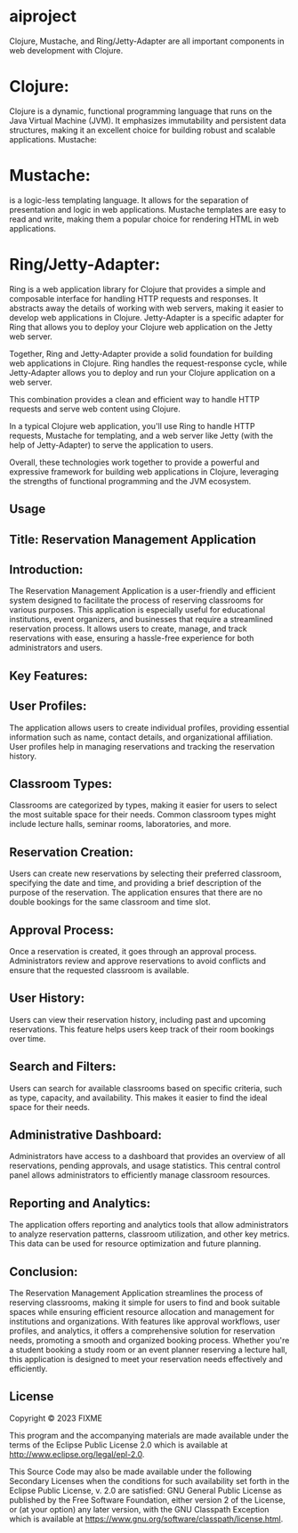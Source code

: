 # aiproject
Clojure, Mustache, and Ring/Jetty-Adapter are all important components in web development with Clojure.

# Clojure:

Clojure is a dynamic, functional programming language that runs on the Java Virtual Machine (JVM). It emphasizes immutability and persistent data structures, making it an excellent choice for building robust and scalable applications.
Mustache:
 
# Mustache:
is a logic-less templating language. It allows for the separation of presentation and logic in web applications. Mustache templates are easy to read and write, making them a popular choice for rendering HTML in web applications.
# Ring/Jetty-Adapter:

Ring is a web application library for Clojure that provides a simple and composable interface for handling HTTP requests and responses. It abstracts away the details of working with web servers, making it easier to develop web applications in Clojure. Jetty-Adapter is a specific adapter for Ring that allows you to deploy your Clojure web application on the Jetty web server.

Together, Ring and Jetty-Adapter provide a solid foundation for building web applications in Clojure. Ring handles the request-response cycle, while Jetty-Adapter allows you to deploy and run your Clojure application on a web server.

This combination provides a clean and efficient way to handle HTTP requests and serve web content using Clojure.

In a typical Clojure web application, you'll use Ring to handle HTTP requests, Mustache for templating, and a web server like Jetty (with the help of Jetty-Adapter) to serve the application to users.

Overall, these technologies work together to provide a powerful and expressive framework for building web applications in Clojure, leveraging the strengths of functional programming and the JVM ecosystem.

## Usage

## Title: Reservation Management Application

## Introduction:

The Reservation Management Application is a user-friendly and efficient system designed to facilitate the process of reserving classrooms for various purposes. This application is especially useful for educational institutions, event organizers, and businesses that require a streamlined reservation process. It allows users to create, manage, and track reservations with ease, ensuring a hassle-free experience for both administrators and users.

## Key Features:

## User Profiles:
The application allows users to create individual profiles, providing essential information such as name, contact details, and organizational affiliation. User profiles help in managing reservations and tracking the reservation history.

## Classroom Types: 
Classrooms are categorized by types, making it easier for users to select the most suitable space for their needs. Common classroom types might include lecture halls, seminar rooms, laboratories, and more.

## Reservation Creation: 
Users can create new reservations by selecting their preferred classroom, specifying the date and time, and providing a brief description of the purpose of the reservation. The application ensures that there are no double bookings for the same classroom and time slot.

## Approval Process: 
Once a reservation is created, it goes through an approval process. Administrators review and approve reservations to avoid conflicts and ensure that the requested classroom is available.

## User History: 
Users can view their reservation history, including past and upcoming reservations. This feature helps users keep track of their room bookings over time.

## Search and Filters:
Users can search for available classrooms based on specific criteria, such as type, capacity, and availability. This makes it easier to find the ideal space for their needs.

## Administrative Dashboard:
Administrators have access to a dashboard that provides an overview of all reservations, pending approvals, and usage statistics. This central control panel allows administrators to efficiently manage classroom resources.

## Reporting and Analytics:
The application offers reporting and analytics tools that allow administrators to analyze reservation patterns, classroom utilization, and other key metrics. This data can be used for resource optimization and future planning.

## Conclusion:

The Reservation Management Application streamlines the process of reserving classrooms, making it simple for users to find and book suitable spaces while ensuring efficient resource allocation and management for institutions and organizations. With features like approval workflows, user profiles, and analytics, it offers a comprehensive solution for reservation needs, promoting a smooth and organized booking process. Whether you're a student booking a study room or an event planner reserving a lecture hall, this application is designed to meet your reservation needs effectively and efficiently.

## License

Copyright © 2023 FIXME

This program and the accompanying materials are made available under the
terms of the Eclipse Public License 2.0 which is available at
http://www.eclipse.org/legal/epl-2.0.

This Source Code may also be made available under the following Secondary
Licenses when the conditions for such availability set forth in the Eclipse
Public License, v. 2.0 are satisfied: GNU General Public License as published by
the Free Software Foundation, either version 2 of the License, or (at your
option) any later version, with the GNU Classpath Exception which is available
at https://www.gnu.org/software/classpath/license.html.
